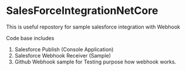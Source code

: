 # SalesForceIntegrationNetCore
This is useful repostory for sample salesforce integration with Webhook

Code base includes
1) Salesforce Publish (Console Application)
2) Salesforce Webhook Receiver (Sample)
3) Github Webhook sample for Testing purpose how webhook works.
